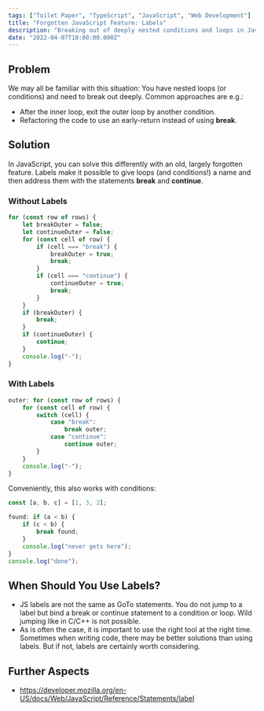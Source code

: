 ```yaml
---
tags: ["Toilet Paper", "TypeScript", "JavaScript", "Web Development"]
title: "Forgotten JavaScript Feature: Labels"
description: "Breaking out of deeply nested conditions and loops in JavaScript? Find out how in this ToiletPaper."
date: "2022-04-07T10:00:00.000Z"
---
```


## Problem

We may all be familiar with this situation: You have nested loops (or conditions) and need to break out deeply.
Common approaches are e.g.:

-   After the inner loop, exit the outer loop by another condition.
-   Refactoring the code to use an early-return instead of using **break**.

## Solution

In JavaScript, you can solve this differently with an old, largely forgotten feature. Labels make it possible to give loops (and conditions!) a name and then address them with the statements **break** and **continue**.

### Without Labels

```ts
for (const row of rows) {
    let breakOuter = false;
    let continueOuter = false;
    for (const cell of row) {
        if (cell === "break") {
            breakOuter = true;
            break;
        }
        if (cell === "continue") {
            continueOuter = true;
            break;
        }
    }
    if (breakOuter) {
        break;
    }
    if (continueOuter) {
        continue;
    }
    console.log("-");
}
```

### With Labels

```ts
outer: for (const row of rows) {
    for (const cell of row) {
        switch (cell) {
            case "break":
                break outer;
            case "continue":
                continue outer;
        }
    }
    console.log("-");
}
```

Conveniently, this also works with conditions:

```ts
const [a, b, c] = [1, 3, 2];

found: if (a < b) {
    if (c < b) {
        break found;
    }
    console.log("never gets here");
}
console.log("done");
```

## When Should You Use Labels?

-   JS labels are not the same as GoTo statements. You do not jump to a label but bind a break or continue statement to a condition or loop. Wild jumping like in C/C++ is not possible.
-   As is often the case, it is important to use the right tool at the right time. Sometimes when writing code, there may be better solutions than using labels. But if not, labels are certainly worth considering.

## Further Aspects

-   https://developer.mozilla.org/en-US/docs/Web/JavaScript/Reference/Statements/label
